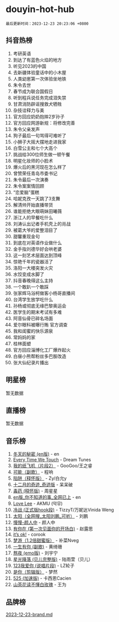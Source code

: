 # douyin-hot-hub

`最后更新时间：2023-12-23 20:23:06 +0800`

## 抖音热榜

1. 考研英语
1. 到达了有蓝色火焰的地方
1. 听见2023的中国
1. 去新疆体验童话中的小木屋
1. 人类幼崽第一次体验坐地铁
1. 朱令去世
1. 春节成为联合国假日
1. 听到程兵说任务完成泪失禁
1. 甘肃消防辟谣搜救犬牺牲
1. 杂技诠释力与美
1. 官方回应奶奶抱摔2岁孙子
1. 官方回应网游新规：将修改完善
1. 朱令父亲发声
1. 狗子最后一句骂得可难听了
1. 小狮子大摇大摆地走进我家
1. 白雪公主和七个大高个
1. 挑战给300位师生做一顿午餐
1. 明星化妆师的小脸术
1. 爆火后的黑河现在怎么样了
1. 曾赞荣任青岛市委书记
1. 朱令最后一次演奏
1. 朱令案案情回顾
1. “恋爱脑”蛋糕
1. 哈妮克孜一天跳了3支舞
1. 解清帅开始直播带货
1. 谁能拒绝大眼萌妹田曦薇
1. 浙江人的早餐吃什么
1. 刘涛认出记者手机壳上的肖战
1. 被葛大爷的爱整泪目了
1. 甜馨重现金句
1. 到底在对英语作业做什么
1. 金手指刘德华好会哄老婆
1. 这一刻艺术层面达到顶峰
1. 惊艳千年的瓷器活了
1. 洛阳一大楼突发火灾
1. 水饺变成水脚了
1. 抖音春晚得这么主持
1. 一个敢趴一个敢踩
1. 张家辉马浴柯做客小杨哥直播间
1. 台湾学生放学吃什么
1. 孙杨或彻底无缘巴黎奥运会
1. 医学生的期末考试有多难
1. 阿音仙骨已碎名场面
1. 爱尔眼科被曝行贿 官方调查
1. 我和闺蜜的快乐源泉
1. 常妈妈的家
1. 桂林面塑
1. 官方回应淄博化工厂爆炸起火
1. 白昼小熊帮粉丝多巴胺改造
1. 张大仙纪录片播出

## 明星榜

暂无数据

## 直播榜

暂无数据

## 音乐榜

1. [冬天的秘密 (en版)](https://sf3-cdn-tos.douyinstatic.com/obj/tos-cn-ve-2774/okIuMHDdzyf3FjGK4Lphe1vfHcQaPIHAg0Z4CR) - en
1. [Every Time We Touch](https://sf3-cdn-tos.douyinstatic.com/obj/tos-cn-ve-2774/ogN6lUKQeBBfEVhIOMikG1CcJjugxk1tztZyhP) - Dream Tunes
1. [我的纸飞机（片段2）](https://sf6-cdn-tos.douyinstatic.com/obj/tos-cn-ve-2774/oM2ZrKcg2CD5AeRB2gkeXOFB1IxAGJdZPazYHf) - GooGoo/王之睿
1. [可能（副歌）](https://sf3-cdn-tos.douyinstatic.com/obj/tos-cn-ve-2774/cde1731888894259b333569393c2fb51) - 程响
1. [陷阱（释怀版）](https://sf3-cdn-tos.douyinstatic.com/obj/tos-cn-ve-2774/oE8C21LeZrzKLDFfQYgMzx4GAIHageG5IzayY7) - Zy/白允y
1. [十二月的奇迹_奇迹版](https://sf3-cdn-tos.douyinstatic.com/obj/tos-cn-ve-2774/oMslvA9FBzGMGHnyUuoiiUjtIAXfMz6tzwByW8) - 呆呆破
1. [毒药 (释怀版)](https://sf3-cdn-tos.douyinstatic.com/obj/tos-cn-ve-2774/oYILMEAzspdZBIzy4frJNB8ZHPHWAhiwowd4Ad) - 周星星
1. [en版_你不知道的事_全网已上](https://sf3-cdn-tos.douyinstatic.com/obj/tos-cn-ve-2774/o4QbYLDezHUtFyDKdF9XfmPhIewaqEQAggj6Cb) - en
1. [Love Lee](https://sf6-cdn-tos.douyinstatic.com/obj/tos-cn-ve-2774/o05GbkJGbCBTdDnMtB0fwOYgkeZp23vrWQDQBS) - AKMU (악뮤)
1. [冷战 (正式版hook段)](https://sf6-cdn-tos.douyinstatic.com/obj/tos-cn-ve-2774/oMuEoiBasWApEMVDgNiI8VAByNmwo5J0pyf8Yx) - TizzyT/万妮达Vinida Weng
1. [太阳（全网搜_太阳刘鹏_可听）](https://sf6-cdn-tos.douyinstatic.com/obj/tos-cn-ve-2774/ogWbyIQnlBFImVbeDocRdCIYtBHlbJXgfZMvgz) - 刘鹏
1. [慢慢-颜人中](https://sf3-cdn-tos.douyinstatic.com/obj/tos-cn-ve-2774/ocjHNfBXdBxQNC8ZGAeoLMFTUgtBg8bkExunDC) - 颜人中
1. [有你在 (第一次见面你的开场白)](https://sf6-cdn-tos.douyinstatic.com/obj/tos-cn-ve-2774/oAthrQ3ClJBfI57uBoFEgNDYtNCZ0TSYQQfxQ0) - 赵露思
1. [it’s ok!](https://sf3-cdn-tos.douyinstatic.com/obj/tos-cn-ve-2774/0fc4d0ee28444bd0ab76e8b7c0003f52) - corook
1. [梦游（1.2倍甜蜜版）](https://sf3-cdn-tos.douyinstatic.com/obj/tos-cn-ve-2774/o4gyAUm8hwufoEABmwVIiQtHsFuGzAEEWtNMzo) - 补菜Nveg
1. [一生有你 (副歌)](https://sf6-cdn-tos.douyinstatic.com/obj/tos-cn-ve-2774/o8xzM8HLaQzgMiJ96FKAWCenIuzkFpfClDdmeW) - 黄绮珊
1. [熬夜 (emo版)](https://sf3-cdn-tos.douyinstatic.com/obj/tos-cn-ve-2774/ocQZvZErLThAfNQOtBZ178gQDfCDFBL9iB5lvY) - 刘宇宁
1. [星光降落 (贝儿完整版)](https://sf6-cdn-tos.douyinstatic.com/obj/tos-cn-ve-2774/okwB9hAwyAtsFFkFBzAX1hOOfQuIoMNs0W2Mwr) - 陆雨萱（贝儿）
1. [123我爱你 (说唱片段)](https://sf3-cdn-tos.douyinstatic.com/obj/tos-cn-ve-2774/oYCWFpY0hL9kda0dQKIGDYeKYfQmAse0DgpDjz) - LZ轮子
1. [是你（剪辑版）](https://sf3-cdn-tos.douyinstatic.com/obj/tos-cn-ve-2774/46019dae783c4c969944217fe1cfafc4) - 梦然
1. [525 (加速版)](https://sf3-cdn-tos.douyinstatic.com/obj/tos-cn-ve-2774/oIfKCtqfDyP8Vc9FpAPgWMyezT6LnDT1abRwGg) - 卡西恩Cacien
1. [山茶花读不懂白玫瑰](https://sf3-cdn-tos.douyinstatic.com/obj/tos-cn-ve-2774/osfn8B7DktrRHEPJgPCfDbw7QDQEkwC16BxZg9) - 王为

## 品牌榜

[2023-12-23-brand.md](2023-12-23-brand.md)
